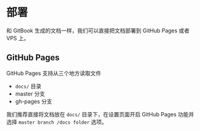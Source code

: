 # 部署
和 GitBook 生成的文档一样，我们可以直接把文档部署到 GitHub Pages 或者 VPS
上。

## GitHub Pages
GitHub Pages 支持从三个地方读取文件

- `docs/` 目录
- master 分支
- gh-pages 分支

我们推荐直接将文档放在 `docs/` 目录下，在设置页面开启 GitHub Pages
功能并选择 `master branch /docs folder` 选项。


